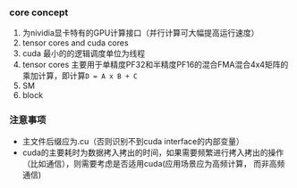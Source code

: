 ### core concept
1. 为nividia显卡特有的GPU计算接口（并行计算可大幅提高运行速度）
2. tensor cores and cuda cores
3. cuda 最小的的逻辑调度单位为线程
4. tensor cores 主要用于单精度PF32和半精度PF16的混合FMA混合4x4矩阵的乘加计算，即计算`D = A x B + C`
5. SM
6. block

### 注意事项
- 主文件后缀应为.cu（否则识别不到cuda interface的内部变量）
- cuda的主要耗时为数据拷入拷出的时间，如果需要频繁进行拷入拷出的操作（比如通信），则需要考虑是否适用cuda(应用场景应为高频计算， 而非高频通信)